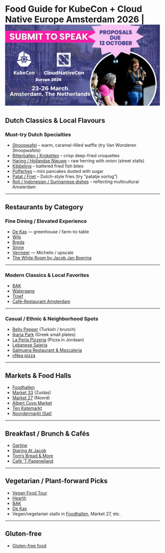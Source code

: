 # Food Guide for KubeCon + Cloud Native Europe Amsterdam 2026 | ![Logo](./images/amsterdam2026/logo.jpg)

## Dutch Classics & Local Flavours

### Must-try Dutch Specialties  
- [Stroopwafel](https://vanwonderen.co/) – warm, caramel-filled waffle (try Van Wonderen Stroopwafels)  
- [Bitterballen / Kroketten](https://www.iamsterdam.com/en/see-and-do/restaurant-and-bars/dutch-foods-to-try) – crisp deep-fried croquettes  
- [Haring / Hollandse Nieuwe](https://www.iamsterdam.com/en/see-and-do/restaurant-and-bars/best-herring-in-amsterdam) – raw herring with onion (street stalls)  
- [Kibbeling](https://www.iamsterdam.com/en/see-and-do/restaurant-and-bars/dutch-foods-to-try) – battered fried fish bites  
- [Poffertjes](https://www.iamsterdam.com/en/see-and-do/restaurant-and-bars/dutch-foods-to-try) – mini pancakes dusted with sugar  
- [Patat / Friet](https://www.vleminckxdesausmeester.nl/) – Dutch-style fries (try “patatje oorlog”)  
- [Roti / Indonesian / Surinamese dishes](https://www.iamsterdam.com/en/see-and-do/restaurant-and-bars/love-letter-to-the-roti-shops-of-amsterdam) – reflecting multicultural Amsterdam  

---

## Restaurants by Category

### Fine Dining / Elevated Experience
- [De Kas](https://restaurantdekas.com/) — greenhouse / farm-to-table
- [Wils](https://restaurantwils.nl/)
- [Breda](https://breda-amsterdam.nl/)
- [Sinne](https://restaurantsinne.nl/)
- [Vermeer](https://hotel-amsterdam.nl/vermeer-restaurant) — Michelin / upscale
- [The White Room by Jacob Jan Boerma](https://www.restaurantthewhiteroom.com/en/)

---

### Modern Classics & Local Favorites  
- [BAK](https://bakrestaurant.nl/)
- [Watergang](https://restaurantwatergang.nl/)
- [Troef](https://troefamsterdam.nl/)
- [Café-Restaurant Amsterdam](https://cradam.nl/)

---

### Casual / Ethnic & Neighborhood Spots  
- [Belly Pepper](https://www.instagram.com/belly.pepper/?hl=en) (Turkish / brunch)
- [Ikaria Park](https://www.ikariapark.nl/) (Greek small plates)
- [La Perla Pizzeria](https://pizzaperla.nl/) (Pizza in Jordaan)  
- [Lebanese Sajeria](https://thesajeria.com/)  
- [Salmuera Restaurant & Mezcaleria](https://www.sal-amsterdam.nl/)
- [nNea pizza](https://www.instagram.com/nnea_ams/?hl=en)

---

## Markets & Food Halls  
- [Foodhallen](https://foodhallen.nl/en/)  
- [Market 33](https://market33.nl/nl/) (Zuidas)  
- [Market 27](https://market27.nl/nl/) (Noord)  
- [Albert Cuyp Market](https://www.iamsterdam.com/en/whats-on/calendar/shopping/markets/albert-cuypmarkt)  
- [Ten Katemarkt](https://www.iamsterdam.com/en/whats-on/calendar/shopping/markets/ten-katemarkt)  
- [Noordermarkt (Sat)](https://www.iamsterdam.com/uit/agenda/winkelen/markten/noordermarkt)  

---

## Breakfast / Brunch & Cafés  
- [Gartine](https://www.gartine.nl/)  
- [Staring At Jacob](https://www.staringatjacob.nl/)  
- [Tom’s Bread & More](https://www.tomsbreadmore-amsterdam.nl/)
- [Café ’T Papeneiland](https://www.papeneiland.nl/)  

---

## Vegetarian / Plant-forward Picks  
- [Vegan Food Tour](https://www.iamsterdam.com/en/whats-on/calendar/attractions-and-sights/tours/vegan-food-tour)
- [Hearth](https://www.hearthamsterdam.com/)
- [BAK](https://bakrestaurant.nl/)
- [De Kas](https://restaurantdekas.com/)
- Vegan/vegetarian stalls in [Foodhallen](https://foodhallen.nl/en/), Market 27, etc.  

---

## Gluten-free
 - [Gluten-free food](https://www.iamsterdam.com/en/see-and-do/restaurant-and-bars/gluten-free-food-in-amsterdam)
